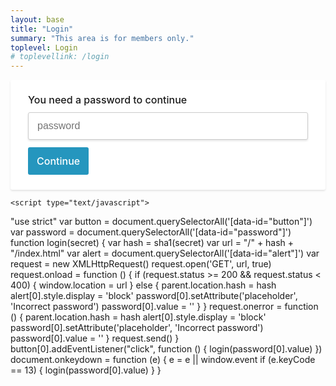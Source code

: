 ```yaml
---
layout: base
title: "Login"
summary: "This area is for members only."
toplevel: Login
# toplevellink: /login
---
```



				
								
								
<style>
  

    .protected {
background: #fff;
-webkit-box-shadow: 0 2px 3px 0 rgba(0,0,0,0.1);
box-shadow: 0 2px 3px 0 rgba(0,0,0,0.1);
border-radius: 3px;
min-width: 500px;

    }
    .protected__content {
padding: 24px 28px;
    }
    .protected__content__heading {
font-size: 16px;
font-weight: 500;
margin: 0 0 12px;
line-height: 1;
    }
    .protected__alert {
display: none;
border-bottom: 1px solid transparent;
border-radius: 3px 3px 0 0;
padding: 12px 14px;
color: #a94442;
background-color: #f2dede;
border-color: #ebccd1;
    }
    .protected__content__input {
display: block;
border: solid 1px #ccc;
padding: 12px 14px;
-webkit-box-shadow: 0 2px 3px 0 rgba(0,0,0,0.1);
box-shadow: 0 2px 3px 0 rgba(0,0,0,0.1);
font-size: 16px;
width: 100%;
border-radius: 3px;

margin-bottom: 12px;
    }
    .protected__content__input:focus {
outline: none;
border-color: #2596be;
    }
    .protected__content__btn {
background-color: #2596be;
border-radius: 3px;
cursor: pointer;
border: none;
color: #fff;
padding: 12px 14px;
font-family: -apple-system, BlinkMacSystemFont, "Segoe UI", "Roboto", "Oxygen", "Ubuntu", "Cantarell", "Fira Sans", "Droid Sans", "Helvetica Neue", sans-serif;
font-weight: 500;
font-size: 16px;

    }
    .protected__content__btn:hover {
background-color: #1C6D36;
    }

</style>


<div class="protected">
    <div class="protected__alert" data-id="alert">You entered the wrong password</div>
    <div class="protected__content">
<h1 class="protected__content__heading">You need a password to continue</h1>
<input class="protected__content__input" data-id="password" type="password" placeholder="password"/>
<button data-id="button" type="button" class="protected__content__btn">Continue</button>
    </div>
</div>

<script type="text/javascript" src="https://cdnjs.cloudflare.com/ajax/libs/js-sha1/0.6.0/sha1.min.js"></script>
    <script type="text/javascript">
   "use strict"
   var button = document.querySelectorAll('[data-id="button"]')
   var password = document.querySelectorAll('[data-id="password"]')
    function login(secret) {
       var hash = sha1(secret)
       var url = "/" + hash + "/index.html"
       var alert = document.querySelectorAll('[data-id="alert"]')
       var request = new XMLHttpRequest()
       request.open('GET', url, true)
request.onload = function () {
   if (request.status >= 200 && request.status < 400) {
       window.location = url
   } else {
       parent.location.hash = hash
       alert[0].style.display = 'block'
       password[0].setAttribute('placeholder', 'Incorrect password')
       password[0].value = ''
   }
       }
       request.onerror = function () {
   parent.location.hash = hash
   alert[0].style.display = 'block'
   password[0].setAttribute('placeholder', 'Incorrect password')
   password[0].value = ''
       }
       request.send()
   }
    button[0].addEventListener("click", function () {
       login(password[0].value)
   })
    document.onkeydown = function (e) {
       e = e || window.event
       if (e.keyCode == 13) {
   login(password[0].value)
       }
   }
       </script>
 
								
								
								
								
								
								
								
								